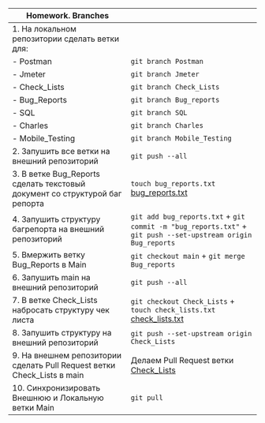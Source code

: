 |Homework. Branches||
|---|---|
|1. На локальном репозитории сделать ветки для:||
|- Postman|```git branch Postman```|
|- Jmeter|```git branch Jmeter```|
|- Check_Lists|```git branch Check_Lists```|
|- Bug_Reports|```git branch Bug_reports```|
|- SQL|```git branch SQL```|
|- Charles|```git branch Charles```|
|- Mobile_Testing|```git branch Mobile_Testing```|
|2. Запушить все ветки на внешний репозиторий|```git push --all```|
|3. В ветке Bug_Reports сделать текстовый документ со структурой баг репорта|```touch bug_reports.txt``` [bug_reports.txt](https://github.com/Velorei/Terminal/blob/Bug_Reports/bug_report.txt)|
|4. Запушить структуру багрепорта на внешний репозиторий|```git add bug_reports.txt``` + ```git commit -m "bug_reports.txt"``` + ```git push --set-upstream origin Bug_reports```|
|5. Вмержить ветку Bug_Reports в Main|```git checkout main``` + ```git merge Bug_reports```|
|6. Запушить main на внешний репозиторий|```git push --all```|
|7. В ветке Check_Lists набросать структуру чек листа|```git checkout Check_Lists``` + ```touch check_lists.txt``` [check_lists.txt](https://github.com/Velorei/Terminal/blob/Check_Lists/check_lists.txt)|
|8. Запушить структуру на внешний репозиторий|```git push --set-upstream origin Check_Lists```|
|9. На внешнем репозитории сделать Pull Request ветки Check_Lists в main|Делаем Pull Request ветки [Check_Lists](https://github.com/Velorei/Terminal/tree/Check_Lists)|
|10. Синхронизировать Внешнюю и Локальную ветки Main|```git pull```|
